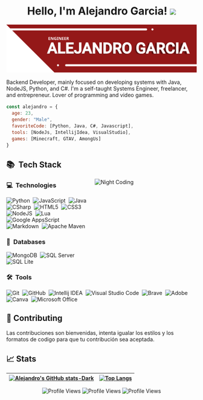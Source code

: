 <h1 align="center">
Hello, I'm Alejandro Garcia!
	<a href="https://github.com/Bouaskaoun" target="_self">
		<img src="https://media.giphy.com/media/hvRJCLFzcasrR4ia7z/giphy.gif" width="30">
	</a>
</h1>

![Banner](https://raw.githubusercontent.com/agarciacorte/agarciacor/4945aac202ec991e36f7cc78a9f82977791b8a1d/BannerGithub.svg)

Backend Developer, mainly focused on developing systems with Java, NodeJS, Python, and C#. I'm a self-taught Systems Engineer, freelancer, and entrepreneur. Lover of programming and video games.


```js
const alejandro = {
  age: 23,
  gender: "Male",
  favoriteCode: [Python, Java, C#, Javascript],
  tools: [NodeJs, IntellijIdea, VisualStudio],
  games: [Minecraft, GTAV, AmongUs]
}
```

## 📚 &nbsp;Tech Stack
<img alt="Night Coding" src="https://media1.giphy.com/media/v1.Y2lkPTc5MGI3NjExbzJ2bDh6N2xjaG9qMnM0cDVsOG15OW9vMXg2NDJyaWd5cXc1cnU4YiZlcD12MV9pbnRlcm5hbF9naWZfYnlfaWQmY3Q9Zw/3o6wNIV9FP28JIleyk/giphy.webp" align="right" width="270" height="200"/>


### 💻 &nbsp;Technologies
![Python](https://img.shields.io/badge/python-154360?style=for-the-badge&logo=python&logoColor=white)&nbsp;
![JavaScript](https://img.shields.io/badge/javascript-B7950B.svg?style=for-the-badge&logo=javascript&logoColor=white)&nbsp;
![Java](https://img.shields.io/badge/java-A93226.svg?style=for-the-badge&logo=java&logoColor=white)&nbsp;
![CSharp](https://img.shields.io/badge/csharp-5B2C6F.svg?style=for-the-badge&logo=c&logoColor=white)&nbsp;
![HTML5](https://img.shields.io/badge/html5-%23E34F26.svg?style=for-the-badge&logo=html5&logoColor=white)&nbsp;
![CSS3](https://img.shields.io/badge/css3-%231572B6.svg?style=for-the-badge&logo=css3&logoColor=white)&nbsp;
![NodeJS](https://img.shields.io/badge/nodejs-239B56.svg?style=for-the-badge&logo=node.js&logoColor=white)&nbsp;
![Lua](https://img.shields.io/badge/lua-0E2AC4.svg?style=for-the-badge&logo=lua&logoColor=white)&nbsp;
![Google AppsScript](https://img.shields.io/badge/Google%20Apps%20Script-%234285F4.svg?style=for-the-badge&logo=google-apps-script&logoColor=white)&nbsp;
![Markdown](https://img.shields.io/badge/markdown-%23000000.svg?style=for-the-badge&logo=markdown&logoColor=white)&nbsp;
![Apache Maven](https://img.shields.io/badge/Apache%20Maven-C71A36?style=for-the-badge&logo=Apache%20Maven&logoColor=white)&nbsp;

### 📑 &nbsp;Databases
![MongoDB](https://img.shields.io/badge/mongodb-0E6655?style=for-the-badge&logo=mongodb&logoColor=white)&nbsp;
![SQL Server](https://img.shields.io/badge/sql%20server-922B21.svg?style=for-the-badge&logo=sql-server&logoColor=white)&nbsp;
![SQL Lite](https://img.shields.io/badge/sqlite-273746.svg?style=for-the-badge&logo=sqlite&logoColor=white)&nbsp;

### 🛠 &nbsp;Tools
![Git](https://img.shields.io/badge/git-%23F05033.svg?style=for-the-badge&logo=git&logoColor=white)&nbsp;
![GitHub](https://img.shields.io/badge/github-%23121011.svg?style=for-the-badge&logo=github&logoColor=white)&nbsp;
![Intellij IDEA](https://img.shields.io/badge/intellij%20idea-016695?style=for-the-badge&logo=intellij-idea&logoColor=white)&nbsp;
![Visual Studio Code](https://img.shields.io/badge/Visual%20Studio%20Code-0078d7.svg?style=for-the-badge&logo=visual-studio-code&logoColor=white)&nbsp;
![Brave](https://img.shields.io/badge/Brave-D14827?style=for-the-badge&logo=Brave&logoColor=white)&nbsp;
![Adobe](https://img.shields.io/badge/adobe-%23FF0000.svg?style=for-the-badge&logo=adobe&logoColor=white)&nbsp;
![Canva](https://img.shields.io/badge/Canva-%2300C4CC.svg?style=for-the-badge&logo=Canva&logoColor=white)&nbsp;
![Microsoft Office](https://img.shields.io/badge/Microsoft%20Office-1E8449.svg?style=for-the-badge&logo=microsoft-office&logoColor=white)&nbsp;


## 🤝 Contributing

Las contribuciones son bienvenidas, intenta igualar los estilos y los formatos de codigo para que tu contribución sea aceptada.

## 📈 Stats

| [![Alejandro's GitHub stats-Dark](https://github-readme-stats.vercel.app/api?username=agarciacorte&show_icons=true&hide_border=true&bg_color=00FF0000&theme=dark#gh-dark-mode-only)](https://github.com/agarciacorte/) | [![Top Langs](https://github-readme-stats.vercel.app/api/top-langs/?username=anuraghazra&hide_border=true&bg_color=00FF0000&theme=dark#gh-dark-mode-only)](https://github.com/agarciacorte/) |
| ------------- | ------------- |

<p align="center">
  <img src="https://api.visitorbadge.io/api/VisitorHit?user=agarciacorte&logo=github&countColor=%23941818" alt="Profile Views">
  <img src="https://img.shields.io/github/followers/agarciacorte?color=941818&style=for-the-badge&logo=github&label=Followers" alt="Profile Views">
  <img src="https://img.shields.io/github/stars/agarciacorte?color=941818&style=for-the-badge&logo=github&label=Stars" alt="Profile Views">
</p>
